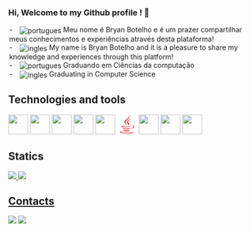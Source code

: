 ### Hi, Welcome to my Github profile ! 👋

<div style="margin: 2px;">
- &ensp; <img align="center" alt="portugues" height="23" src="https://cdn.icon-icons.com/icons2/40/PNG/128/flagofBrazil_6577.png"> Meu nome é Bryan Botelho e é um prazer compartilhar meus conhecimentos e experiências através desta plataforma! <br>
- &ensp; <img align="center" alt="ingles" height="23" src= "https://cdn-icons-png.flaticon.com/512/330/330459.png"> My name is Bryan Botelho and it is a pleasure to share my knowledge and experiences through this platform! <br>
- &ensp; <img align="center" alt="portugues" height="23" src="https://cdn.icon-icons.com/icons2/40/PNG/128/flagofBrazil_6577.png"> Graduando em Ciências da computação <br> 
- &ensp; <img align="center" alt="ingles" height="23" src= "https://cdn-icons-png.flaticon.com/512/330/330459.png"> Graduating in Computer Science <br> 
 </div>
 
## Technologies and tools
<div>
<img src="https://cdn.jsdelivr.net/gh/devicons/devicon/icons/git/git-original.svg" width="40" height="40"/>
<img src="https://cdn.jsdelivr.net/gh/devicons/devicon/icons/linux/linux-original.svg" width="40" height="40"/>
<img src="https://cdn.jsdelivr.net/gh/devicons/devicon/icons/html5/html5-original.svg" width="40" height="40"/>
<img src="https://cdn.jsdelivr.net/gh/devicons/devicon/icons/css3/css3-original.svg" width="40" height="40"/>
<img src="https://cdn.jsdelivr.net/gh/devicons/devicon/icons/javascript/javascript-original.svg" width="40" height="40"/>
<img src="https://raw.githubusercontent.com/devicons/devicon/master/icons/java/java-plain.svg" height="40" width="40" />
<img src="https://icongr.am/devicon/c-original.svg" height="40" width="40" />
<img src="https://icongr.am/devicon/postgresql-original.svg" height="40" width="40" />
<img src="https://icongr.am/devicon/typescript-plain.svg"height="40" width="40" />
</div>

## Statics 
  <div>
  <a href="https://github.com/bryanbotelho">
  <img loading="lazy" height="150em" src="https://github-readme-stats.vercel.app/api username=bryanbotelho&show_icons=true&theme=dark&include_all_commits=true&count_private=true"/>
  <img loading="lazy" height="150em" src="https://github-readme-stats.vercel.app/api/top-langs/?username=bryanbotelho&layout=compact&langs_count=7&theme=dark"/>
  </div>
   
## Contacts
<div>
  <a href = "mailto:gamezer.top01@gmail.com"><img src="https://img.shields.io/badge/-Gmail-%23333?style=for-the-badge&logo=gmail&logoColor=white" target="_blank"></a>
  <a href="https://www.linkedin.com/in/bryan-botelho-671251212/" target="_blank"><img src="https://img.shields.io/badge/-LinkedIn-%230077B5?style=for-the-badge&logo=linkedin&logoColor=white" target="_blank"></a>
</div>
